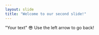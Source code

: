 ```yaml
---
layout: slide
title: "Welcome to our second slide!"
---
```

"Your text" :sunglasses:
Use the left arrow to go back!
